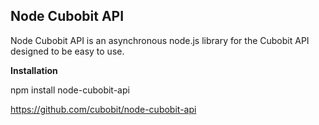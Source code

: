 ## Node Cubobit API

Node Cubobit API is an asynchronous node.js library for the Cubobit API designed to be easy to use.

<b>Installation</b>

npm install node-cubobit-api

<a href="https://github.com/cubobit/node-cubobit-api" target="true">https://github.com/cubobit/node-cubobit-api</a>